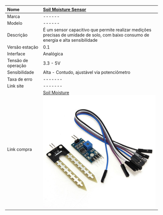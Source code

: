 | Nome | [Soil Moisture Sensor](https://en.wikipedia.org/wiki/Soil_moisture_sensor) |
| :--- | :--- |
| Marca | ------ |
| Modelo | ------ |
| Descrição | É um sensor capacitivo que permite realizar medições precisas de umidade de solo, com baixo consumo de energia e alta sensibilidade |
| Versão estação | 0.1 |
| Interface | Analógica |
| Tensão de operação | 3.3 - 5V |
| Sensibilidade | Alta - Contudo, ajustável via potenciômetro |
| Taxa de erro | ------- |
| Link site | ------- |
| Link compra | [Soil Moisture](http://www.filipeflop.com/pd-aa99a-sensor-de-umidade-do-solo-higrometro.html)![](/assets/soil_moisture.jpg) |



